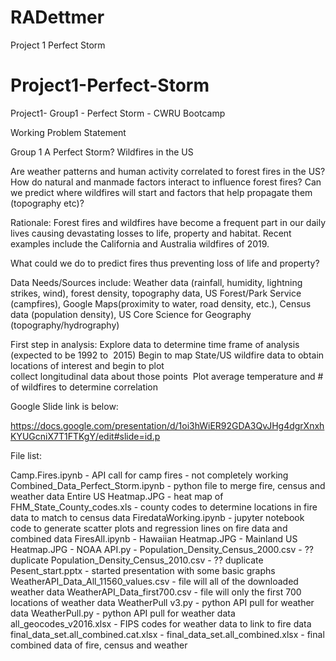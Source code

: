 # RADettmer
Project 1 Perfect Storm
# Project1-Perfect-Storm
Project1- Group1 - Perfect Storm - CWRU Bootcamp

Working Problem Statement

Group 1
A Perfect Storm? Wildfires in the US

Are weather patterns and human activity correlated to forest fires in the US?
    How do natural and manmade factors interact to influence forest fires?
    Can we predict where wildfires will start and factors that help propagate them     
(topography etc)?

Rationale: Forest fires and wildfires have become a frequent part in our daily lives causing devastating losses to life, property and habitat. Recent examples include the California and Australia wildfires of 2019. 

What could we do to predict fires thus preventing loss of life and property?

Data Needs/Sources include: Weather data (rainfall, humidity, lightning strikes, wind), forest density, topography data, US Forest/Park Service (campfires), Google Maps(proximity to water, road density, etc.), Census data (population density), US Core Science for Geography (topography/hydrography)

First step in analysis:
    Explore data to determine time frame of analysis (expected to be 1992 to 
2015)
    Begin to map State/US wildfire data to obtain locations of interest and begin to     plot     
collect longitudinal data about those points
 Plot average temperature and # of wildfires to determine correlation

Google Slide link is below:

https://docs.google.com/presentation/d/1oi3hWiER92GDA3QvJHg4dgrXnxhKYUGcniX7T1FTKgY/edit#slide=id.p

File list:

Camp.Fires.ipynb - API call for camp fires - not completely working
Combined_Data_Perfect_Storm.ipynb - python file to merge fire, census and weather data
Entire US Heatmap.JPG - heat map of 
FHM_State_County_codes.xls - county codes to determine locations in fire data to match to census data
FiredataWorking.ipynb - jupyter notebook code to generate scatter plots and regression lines on fire data and combined data
FiresAll.ipynb -
Hawaiian Heatmap.JPG -
Mainland US Heatmap.JPG -
NOAA API.py -
Population_Density_Census_2000.csv - ?? duplicate
Population_Density_Census_2010.csv - ?? duplicate
Pesent_start.pptx - started presentation with some basic graphs
WeatherAPI_Data_All_11560_values.csv - file will all of the downloaded weather data
WeatherAPI_Data_first700.csv - file will only the first 700 locations of weather data
WeatherPull v3.py - python API pull for weather data
WeatherPull.py - python API pull for weather data
all_geocodes_v2016.xlsx - FIPS codes for weather data to link to fire data
final_data_set.all_combined.cat.xlsx -
final_data_set.all_combined.xlsx - final combined data of fire, census and weather



